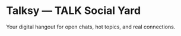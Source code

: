 # Talksy — TALK Social Yard
Your digital hangout for open chats, hot topics, and real connections.

